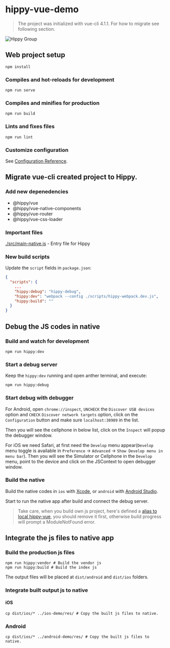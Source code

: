 # hippy-vue-demo

> The project was initialized with vue-cli 4.1.1. For how to migrate see following section.

![Hippy Group](https://img.shields.io/badge/group-Hippy-blue.svg)

## Web project setup
```
npm install
```

### Compiles and hot-reloads for development
```
npm run serve
```

### Compiles and minifies for production
```
npm run build
```

### Lints and fixes files
```
npm run lint
```

### Customize configuration
See [Configuration Reference](https://cli.vuejs.org/config/).

## Migrate vue-cli created project to Hippy.

### Add new depenedencies

* @hippy/vue
* @hippy/vue-native-components
* @hippy/vue-router
* @hippy/vue-css-loader

### Important files

[./src/main-native.js](./src/main-native.js) - Entry file for Hippy

### New build scripts

Update the `script` fields in `package.json`:

```json
{
  "scripts": {
    ...
    "hippy:debug": "hippy-debug",
    "hippy:dev": "webpack --config ./scripts/hippy-webpack.dev.js",
    "hippy:build": ""
  }
}
```

## Debug the JS codes in native

### Build and watch for development

```
npm run hippy:dev
```
### Start a debug server

Keep the `hippy:dev` running and open anther terminal, and execute:

```
npm run hippy:debug
```

### Start debug with debugger

For Android, open `chrome://inspect`, `UNCHECK` the `Discover USB devices` option and `CHECK` `Discover network targets` option, click on the `Configuration` button and make sure `localhost:38989` in the list.

Then you will see the cellphone in below list, click on the `Inspect` will popup the debugger window.

For iOS we need Safari, at first need the `Develop` menu appear(`Develop` menu toggle is available in `Preference` -> `Advanced` -> `Show Develop menu in menu bar`). Then you will see the Simulator or Cellphone in the `Develop` menu, point to the device and click on the JSContext to open debugger window.


### Build the native

Build the native codes in `ios` with [Xcode](https://developer.apple.com/xcode/), or `android` with [Android Studio](https://developer.android.com/studio).

Start to run the native app after build and connect the debug server.

> Take care, when you build own js project, here's defined a [alias to local hippy-vue](./scripts/hippy-webpack.android-vendor.js#L61), you should remove it first, otherwise build progress will prompt a ModuleNotFound error.

## Integrate the js files to native app

### Build the production js files

```
npm run hippy:vendor # Build the vendor js
npm run hippy:build # Build the index js
```

The output files will be placed at `dist/android` and `dist/ios` folders.

### Integrate built output js to native

#### iOS

```
cp dist/ios/* ../ios-demo/res/ # Copy the built js files to native.
```

### Android

```
cp dist/ios/* ../android-demo/res/ # Copy the built js files to native.
```
